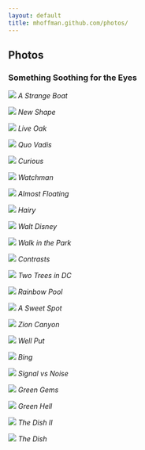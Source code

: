 ```yaml
---
layout: default
title: mhoffman.github.com/photos/
---
```


## Photos

### Something Soothing for the Eyes

![](./soothing_photos/photo_001.jpg)
*A Strange Boat*

![](./soothing_photos/photo_002.jpg)
*New Shape*

![](./soothing_photos/photo_003.jpg)
*Live Oak*

![](./soothing_photos/photo_004.jpg)
*Quo Vadis*

![](./soothing_photos/photo_005.jpg)
*Curious*

![](./soothing_photos/photo_006.jpg)
*Watchman*

![](./soothing_photos/photo_007.jpg)
*Almost Floating*

![](./soothing_photos/photo_008.jpg)
*Hairy*

![](./soothing_photos/photo_009.jpg)
*Walt Disney*

![](./soothing_photos/photo_010.jpg)
*Walk in the Park*

![](./soothing_photos/photo_011.jpg)
*Contrasts*

![](./soothing_photos/photo_012.jpg)
*Two Trees in DC*

![](./soothing_photos/photo_013.jpg)
*Rainbow Pool*

![](./soothing_photos/photo_014.jpg)
*A Sweet Spot*

![](./soothing_photos/photo_015.jpg)
*Zion Canyon*

![](./soothing_photos/photo_016.jpg)
*Well Put*

![](./soothing_photos/photo_017.jpg)
*Bing*

![](./soothing_photos/photo_018.jpg)
*Signal vs Noise*

![](./soothing_photos/photo_019.jpg)
*Green Gems*

![](./soothing_photos/photo_020.jpg)
*Green Hell*

![](./soothing_photos/photo_021.jpg)
*The Dish II*

![](./soothing_photos/photo_022.jpg)
*The Dish*
